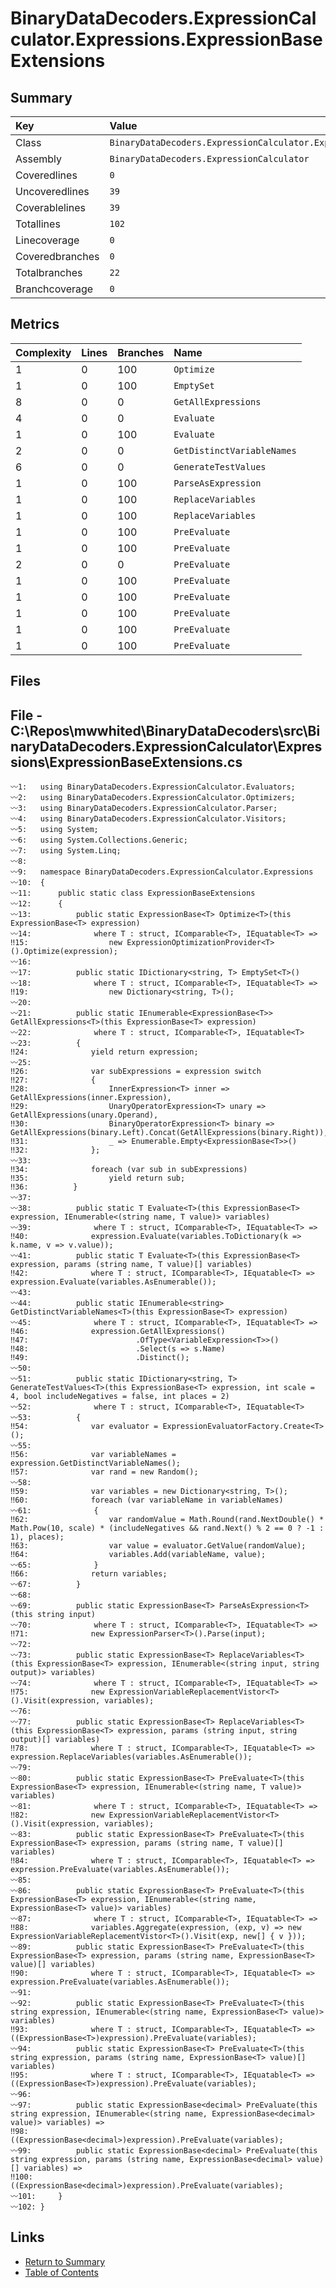 ﻿# BinaryDataDecoders.ExpressionCalculator.Expressions.ExpressionBaseExtensions

## Summary

| Key             | Value                                                                          |
| :-------------- | :----------------------------------------------------------------------------- |
| Class           | `BinaryDataDecoders.ExpressionCalculator.Expressions.ExpressionBaseExtensions` |
| Assembly        | `BinaryDataDecoders.ExpressionCalculator`                                      |
| Coveredlines    | `0`                                                                            |
| Uncoveredlines  | `39`                                                                           |
| Coverablelines  | `39`                                                                           |
| Totallines      | `102`                                                                          |
| Linecoverage    | `0`                                                                            |
| Coveredbranches | `0`                                                                            |
| Totalbranches   | `22`                                                                           |
| Branchcoverage  | `0`                                                                            |

## Metrics

| Complexity | Lines | Branches | Name                       |
| :--------- | :---- | :------- | :------------------------- |
| 1          | 0     | 100      | `Optimize`                 |
| 1          | 0     | 100      | `EmptySet`                 |
| 8          | 0     | 0        | `GetAllExpressions`        |
| 4          | 0     | 0        | `Evaluate`                 |
| 1          | 0     | 100      | `Evaluate`                 |
| 2          | 0     | 0        | `GetDistinctVariableNames` |
| 6          | 0     | 0        | `GenerateTestValues`       |
| 1          | 0     | 100      | `ParseAsExpression`        |
| 1          | 0     | 100      | `ReplaceVariables`         |
| 1          | 0     | 100      | `ReplaceVariables`         |
| 1          | 0     | 100      | `PreEvaluate`              |
| 1          | 0     | 100      | `PreEvaluate`              |
| 2          | 0     | 0        | `PreEvaluate`              |
| 1          | 0     | 100      | `PreEvaluate`              |
| 1          | 0     | 100      | `PreEvaluate`              |
| 1          | 0     | 100      | `PreEvaluate`              |
| 1          | 0     | 100      | `PreEvaluate`              |
| 1          | 0     | 100      | `PreEvaluate`              |

## Files

## File - C:\Repos\mwwhited\BinaryDataDecoders\src\BinaryDataDecoders.ExpressionCalculator\Expressions\ExpressionBaseExtensions.cs

```CSharp
〰1:   using BinaryDataDecoders.ExpressionCalculator.Evaluators;
〰2:   using BinaryDataDecoders.ExpressionCalculator.Optimizers;
〰3:   using BinaryDataDecoders.ExpressionCalculator.Parser;
〰4:   using BinaryDataDecoders.ExpressionCalculator.Visitors;
〰5:   using System;
〰6:   using System.Collections.Generic;
〰7:   using System.Linq;
〰8:   
〰9:   namespace BinaryDataDecoders.ExpressionCalculator.Expressions
〰10:  {
〰11:      public static class ExpressionBaseExtensions
〰12:      {
〰13:          public static ExpressionBase<T> Optimize<T>(this ExpressionBase<T> expression)
〰14:              where T : struct, IComparable<T>, IEquatable<T> =>
‼15:                  new ExpressionOptimizationProvider<T>().Optimize(expression);
〰16:  
〰17:          public static IDictionary<string, T> EmptySet<T>()
〰18:              where T : struct, IComparable<T>, IEquatable<T> =>
‼19:                  new Dictionary<string, T>();
〰20:  
〰21:          public static IEnumerable<ExpressionBase<T>> GetAllExpressions<T>(this ExpressionBase<T> expression)
〰22:              where T : struct, IComparable<T>, IEquatable<T>
〰23:          {
‼24:              yield return expression;
〰25:  
‼26:              var subExpressions = expression switch
‼27:              {
‼28:                  InnerExpression<T> inner => GetAllExpressions(inner.Expression),
‼29:                  UnaryOperatorExpression<T> unary => GetAllExpressions(unary.Operand),
‼30:                  BinaryOperatorExpression<T> binary => GetAllExpressions(binary.Left).Concat(GetAllExpressions(binary.Right)),
‼31:                  _ => Enumerable.Empty<ExpressionBase<T>>()
‼32:              };
〰33:  
‼34:              foreach (var sub in subExpressions)
‼35:                  yield return sub;
‼36:          }
〰37:  
〰38:          public static T Evaluate<T>(this ExpressionBase<T> expression, IEnumerable<(string name, T value)> variables)
〰39:              where T : struct, IComparable<T>, IEquatable<T> =>
‼40:              expression.Evaluate(variables.ToDictionary(k => k.name, v => v.value));
〰41:          public static T Evaluate<T>(this ExpressionBase<T> expression, params (string name, T value)[] variables)
‼42:              where T : struct, IComparable<T>, IEquatable<T> => expression.Evaluate(variables.AsEnumerable());
〰43:  
〰44:          public static IEnumerable<string> GetDistinctVariableNames<T>(this ExpressionBase<T> expression)
〰45:              where T : struct, IComparable<T>, IEquatable<T> =>
‼46:              expression.GetAllExpressions()
‼47:                        .OfType<VariableExpression<T>>()
‼48:                        .Select(s => s.Name)
‼49:                        .Distinct();
〰50:  
〰51:          public static IDictionary<string, T> GenerateTestValues<T>(this ExpressionBase<T> expression, int scale = 4, bool includeNegatives = false, int places = 2)
〰52:              where T : struct, IComparable<T>, IEquatable<T>
〰53:          {
‼54:              var evaluator = ExpressionEvaluatorFactory.Create<T>();
〰55:  
‼56:              var variableNames = expression.GetDistinctVariableNames();
‼57:              var rand = new Random();
〰58:  
‼59:              var variables = new Dictionary<string, T>();
‼60:              foreach (var variableName in variableNames)
〰61:              {
‼62:                  var randomValue = Math.Round(rand.NextDouble() * Math.Pow(10, scale) * (includeNegatives && rand.Next() % 2 == 0 ? -1 : 1), places);
‼63:                  var value = evaluator.GetValue(randomValue);
‼64:                  variables.Add(variableName, value);
〰65:              }
‼66:              return variables;
〰67:          }
〰68:  
〰69:          public static ExpressionBase<T> ParseAsExpression<T>(this string input)
〰70:              where T : struct, IComparable<T>, IEquatable<T> =>
‼71:              new ExpressionParser<T>().Parse(input);
〰72:  
〰73:          public static ExpressionBase<T> ReplaceVariables<T>(this ExpressionBase<T> expression, IEnumerable<(string input, string output)> variables)
〰74:              where T : struct, IComparable<T>, IEquatable<T> =>
‼75:              new ExpressionVariableReplacementVistor<T>().Visit(expression, variables);
〰76:  
〰77:          public static ExpressionBase<T> ReplaceVariables<T>(this ExpressionBase<T> expression, params (string input, string output)[] variables)
‼78:              where T : struct, IComparable<T>, IEquatable<T> => expression.ReplaceVariables(variables.AsEnumerable());
〰79:  
〰80:          public static ExpressionBase<T> PreEvaluate<T>(this ExpressionBase<T> expression, IEnumerable<(string name, T value)> variables)
〰81:              where T : struct, IComparable<T>, IEquatable<T> =>
‼82:              new ExpressionVariableReplacementVistor<T>().Visit(expression, variables);
〰83:          public static ExpressionBase<T> PreEvaluate<T>(this ExpressionBase<T> expression, params (string name, T value)[] variables)
‼84:              where T : struct, IComparable<T>, IEquatable<T> => expression.PreEvaluate(variables.AsEnumerable());
〰85:  
〰86:          public static ExpressionBase<T> PreEvaluate<T>(this ExpressionBase<T> expression, IEnumerable<(string name, ExpressionBase<T> value)> variables)
〰87:              where T : struct, IComparable<T>, IEquatable<T> =>
‼88:              variables.Aggregate(expression, (exp, v) => new ExpressionVariableReplacementVistor<T>().Visit(exp, new[] { v }));
〰89:          public static ExpressionBase<T> PreEvaluate<T>(this ExpressionBase<T> expression, params (string name, ExpressionBase<T> value)[] variables)
‼90:              where T : struct, IComparable<T>, IEquatable<T> => expression.PreEvaluate(variables.AsEnumerable());
〰91:  
〰92:          public static ExpressionBase<T> PreEvaluate<T>(this string expression, IEnumerable<(string name, ExpressionBase<T> value)> variables)
‼93:              where T : struct, IComparable<T>, IEquatable<T> => ((ExpressionBase<T>)expression).PreEvaluate(variables);
〰94:          public static ExpressionBase<T> PreEvaluate<T>(this string expression, params (string name, ExpressionBase<T> value)[] variables)
‼95:              where T : struct, IComparable<T>, IEquatable<T> => ((ExpressionBase<T>)expression).PreEvaluate(variables);
〰96:  
〰97:          public static ExpressionBase<decimal> PreEvaluate(this string expression, IEnumerable<(string name, ExpressionBase<decimal> value)> variables) =>
‼98:              ((ExpressionBase<decimal>)expression).PreEvaluate(variables);
〰99:          public static ExpressionBase<decimal> PreEvaluate(this string expression, params (string name, ExpressionBase<decimal> value)[] variables) =>
‼100:             ((ExpressionBase<decimal>)expression).PreEvaluate(variables);
〰101:     }
〰102: }
```

## Links

* [Return to Summary](Summary.md)
* [Table of Contents](../TOC.md)

